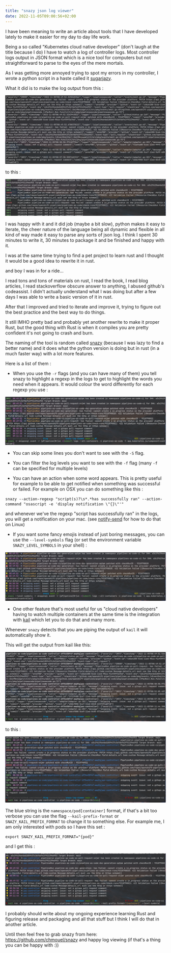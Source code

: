 ```yaml
---
title: "snazy json log viewer"
date: 2022-11-05T09:00:56+02:00
---
```

I have been meaning to write an article about tools that I have developed
lately to make it easier for my day to day life work.

Being a so called "Kubernetes cloud native developer" (don't laugh at the title
because I do) I have to watch a log of controller logs. Most controller logs
output in JSON format which is a nice tool for computers but not straightforward to
parse to the eyes of the mere mortals.

As I was getting more annoyed trying to spot my errors in my
controller, I wrote a python script in a haste called it [sugarjazy](https://github.com/chmouel/sugarjazy).

What it did is to make the log output from this :

![raw logs](rawlogs.png)

to this :

![sugarjazy screenshot](sugarjazy.png)

I was happy with it and it did job (maybe a bit slow), python makes
it easy to iterate, the cheer nature of the language being all dynamic
and flexible in all kind of way made it easy to parse any sorts of json log. I
think I spent 30 minutes to write it, 30 minutes to package it and be finished and happy with
it.

I was at the same time trying to find a pet project to learn rust and I
thought it would be a good idea to rewrite it in rust.

and boy I was in for a ride…

I read tons and tons of materials on rust, I read the book, I read blog
articles, I read stackoverflow obscure answer to anything, I abused github's
codeassist. I didn't actually understand what I was doing but after a
few days I was able to write a basic version of it in rust.

After that I improved and tried to iterate and improve it, trying to figure out
the best practice and the best way to do things.

It still IMHO pretty bad and probably yet another rewrite to make it proper
Rust, but the good thing with Rust is when it compiles you are pretty confident
it's not going to crash and burn.

The naming of the tool is random called
[snazy](https://github.com/chmouel/snazy) (because I was lazy to find a better
name) and it does what the python version is doing but in rust (in a much faster
way) with a lot more features.

Here is a list of them :

- When you use the `-r` flags (and you can have many of them) you tell snazy to
highlight a regexp in the logs to get to highlight the words you need when it
appears. It would colour the word differently for each regexp you use :

![snazy regexp highlight](regexp-highlight.png)

- You can skip some lines you don't want to see with the `-S` flag.

- You can filter the log levels you want to see with the `-f` flag (many `-f` can be specified for multiple levels)

- You can have an action when some word appears. This is pretty useful for example to be able to get notified when something was successful or failed. For example on OSX you can do something like this :

```shell
snazy --action-regexp "script(s)?\s*.*has successfully ran" --action-command "osascript -e 'display notification \"{}\"'"
```

and whenever we've the regexp "script has successfully ran" in the logs, you will get a notification on your mac. (see [notify-send](https://www.mankier.com/1/notify-send) for how to do that on Linux)

- If you want some fancy emojis instead of just boring messages, you can use the `--level-symbols` flag (or set the environment variable `SNAZY_LEVEL_SYMBOLS` in your shell) :

![snazy with emojis](log-level.png)

- One  other feature that's most useful for us "cloud native developers" having
to watch multiple containers at the same time is the integration with
[kail](https://github.com/boz/kail) which let you to do that and many more.

Whenever `snazy` detects that you are piping the output of `kail` it will
automatically  show it.

This will get the output from kail like this:

![kail](kail-raw.png)

to this :

![kail](kail-snazy.png)

The blue string is the `namespace/pod[container]` format, if that's a bit too verbose you can use the flag `--kail-prefix-format` or `SNAZY_KAIL_PREFIX_FORMAT` to change it to something else. For example me, I am only interested with pods so I have this set :

```shell
export SNAZY_KAIL_PREFIX_FORMAT="{pod}"
```

and I get this :

![kail](kail-prefix-format.png)

I probably should write about my ongoing experience learning Rust and figuring
release and packaging and all that stuff but I think I will do that in another
article.

Until then feel free to grab  snazy from here: <https://github.com/chmouel/snazy>
and happy log viewing (if that's a thing you can be happy with :))
